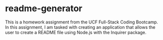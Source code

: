 # readme-generator
This is a homework assignment from the UCF Full-Stack Coding Bootcamp. In this assignment, I am tasked with creating an application that allows the user to create a README file using Node.js with the Inquirer package.
